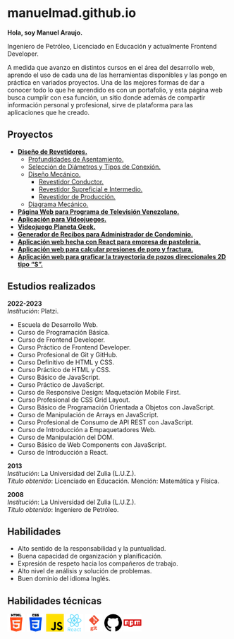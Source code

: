 # manuelmad.github.io

**Hola, soy Manuel Araujo.**

Ingeniero de Petróleo, Licenciado en Educación y actualmente Frontend Developer.

A medida que avanzo en distintos cursos en el área del desarrollo web, aprendo el uso de cada una de las herramientas disponibles y las pongo en práctica en variados proyectos. Una de las mejores formas de dar a conocer todo lo que he aprendido es con un portafolio, y esta página web busca cumplir con esa función, un sitio donde además de compartir información personal y profesional, sirve de plataforma para las aplicaciones que he creado.

## Proyectos
* [**Diseño de Revetidores.**]()
	*  [Profundidades de Asentamiento.](https://www.youtube.com/watch?v=UClP-DTPBxA)
	*  [Selección de Diámetros y Tipos de Conexión.](https://www.youtube.com/watch?v=08E_4POEFcU)
	*  [Diseño Mecánico.](https://www.youtube.com/watch?v=qSHYYcThjUU&t=2s)
		*  [Revestidor Conductor.]()
		*  [Revestidor Supreficial e Intermedio.]()
		*  [Revestidor de Producción.]()
	*  [Diagrama Mecánico.](https://www.youtube.com/watch?v=wLMY3WoClsQ&t=2s)
* [**Página Web para Programa de Televisión Venezolano.**](https://github.com/manuelmad/planeta-geek)
* [**Aplicación para Videojuegos.**](https://github.com/manuelmad/API-REST)
* [**Videojuego Planeta Geek.**](https://github.com/manuelmad/videogame-topdown)
* [**Generador de Recibos para Administrador de Condominio.**](https://github.com/manuelmad/receipts-generator)
* [**Aplicación web hecha con React para empresa de pastelería.**](https://github.com/manuelmad/dolcevita-budget-calculator)
* [**Aplicación web para calcular presiones de poro y fractura.**](https://www.youtube.com/watch?v=QVX95zT1mUo&t=6s)
* [**Aplicación web para graficar la trayectoria de pozos direccionales 2D tipo “S”.**](https://www.youtube.com/watch?v=JLMksGhN3VU&t=7s)



## Estudios realizados
**2022-2023**<br>
*Institución*: Platzi.

* Escuela de Desarrollo Web.
* Curso de Programación Básica.
* Curso de Frontend Developer.
* Curso Práctico de Frontend Developer.
* Curso Profesional de Git y GitHub.
* Curso Definitivo de HTML y CSS.
* Curso Práctico de HTML y CSS.
* Curso Básico de JavaScript.
* Curso Práctico de JavaScript.
* Curso de Responsive Design: Maquetación Mobile First.
* Curso Profesional de CSS Grid Layout.
* Curso Básico de Programación Orientada a Objetos con JavaScript.
* Curso de Manipulación de Arrays en JavaScript.
* Curso Profesional de Consumo de API REST con JavaScript.
* Curso de Introducción a Empaquetadores Web.
* Curso de Manipulación del DOM.
* Curso Básico de Web Components con JavaScript.
* Curso de Introducción a React.

**2013**<br>
*Institución*: La Universidad del Zulia (L.U.Z.).<br>
*Título obtenido*: Licenciado en Educación. Mención: Matemática y Física.

**2008**<br>
*Institución*: La Universidad del Zulia (L.U.Z.).<br>
*Título obtenido*:  Ingeniero de Petróleo.

## Habilidades
* Alto sentido de la responsabilidad y la puntualidad.
* Buena capacidad de organización y planificación.
* Expresión de respeto hacia los compañeros de trabajo.
* Alto nivel de análisis y solución de problemas.
* Buen dominio del idioma Inglés.

## Habilidades técnicas
<img src="./docs/imagenes/html-5.png" width="40"> <img src="./docs/imagenes/css-3.png" width="40"> <img src="./docs/imagenes/js.png" width="40">
<img src="./docs/imagenes/react.png" width="40"> <img src="./docs/imagenes/git.png" width="40"> <img src="./docs/imagenes/github.png" width="40">
<img src="./docs/imagenes/npm.png" width="40">